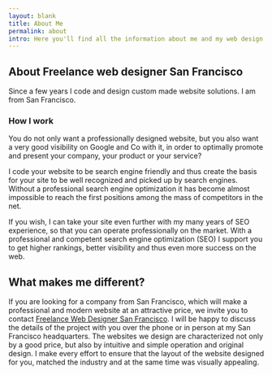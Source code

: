 ```yaml
---
layout: blank
title: About Me
permalink: about
intro: Here you'll find all the information about me and my web design services.
---
```


## About Freelance web designer San Francisco

Since a few years I code and design custom made website solutions. I am from San Francisco.

### How I work

You do not only want a professionally designed website, but you also want a very good visibility on Google and Co with it, in order to optimally promote and present your company, your product or your service?

I code your website to be search engine friendly and thus create the basis for your site to be well recognized and picked up by search engines. Without a professional search engine optimization it has become almost impossible to reach the first positions among the mass of competitors in the net.

If you wish, I can take your site even further with my many years of SEO experience, so that you can operate professionally on the market. With a professional and competent search engine optimization (SEO) I support you to get higher rankings, better visibility and thus even more success on the web.

 ## What makes me different?

If you are looking for a company from San Francisco, which will make a professional and modern website at an attractive price, we invite you to contact [Freelance Web Designer San Francisco](/). I will be happy to discuss the details of the project with you over the phone or in person at my San Francisco headquarters. The websites we design are characterized not only by a good price, but also by intuitive and simple operation and original design. I make every effort to ensure that the layout of the website designed for you, matched the industry and at the same time was visually appealing.